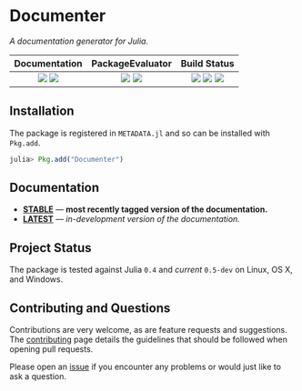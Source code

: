 
# Documenter

*A documentation generator for Julia.*

| **Documentation**                                                               | **PackageEvaluator**                                            | **Build Status**                                                                                |
|:-------------------------------------------------------------------------------:|:---------------------------------------------------------------:|:-----------------------------------------------------------------------------------------------:|
| [![][docs-stable-img]][docs-stable-url] [![][docs-latest-img]][docs-latest-url] | [![][pkg-0.4-img]][pkg-0.4-url] [![][pkg-0.5-img]][pkg-0.5-url] | [![][travis-img]][travis-url] [![][appveyor-img]][appveyor-url] [![][codecov-img]][codecov-url] |


## Installation

The package is registered in `METADATA.jl` and so can be installed with `Pkg.add`.

```julia
julia> Pkg.add("Documenter")
```

## Documentation

- [**STABLE**][docs-stable-url] &mdash; **most recently tagged version of the documentation.**
- [**LATEST**][docs-latest-url] &mdash; *in-development version of the documentation.*

## Project Status

The package is tested against Julia `0.4` and *current* `0.5-dev` on Linux, OS X, and Windows.

## Contributing and Questions

Contributions are very welcome, as are feature requests and suggestions. The [contributing][contrib-url] page details the guidelines that should be followed when opening pull requests.

Please open an [issue][issues-url] if you encounter any problems or would just like to ask a question.

[contrib-url]: https://juliadocs.github.io/Documenter.jl/latest/man/contributing/

[docs-latest-img]: https://img.shields.io/badge/docs-latest-blue.svg
[docs-latest-url]: https://juliadocs.github.io/Documenter.jl/latest

[docs-stable-img]: https://img.shields.io/badge/docs-stable-blue.svg
[docs-stable-url]: https://juliadocs.github.io/Documenter.jl/stable

[travis-img]: https://travis-ci.org/JuliaDocs/Documenter.jl.svg?branch=master
[travis-url]: https://travis-ci.org/JuliaDocs/Documenter.jl

[appveyor-img]: https://ci.appveyor.com/api/projects/status/egdu3hrptf3mnfc6/branch/master?svg=true
[appveyor-url]: https://ci.appveyor.com/project/MichaelHatherly/documenter-jl-bqgcw/branch/master

[codecov-img]: https://codecov.io/gh/JuliaDocs/Documenter.jl/branch/master/graph/badge.svg
[codecov-url]: https://codecov.io/gh/JuliaDocs/Documenter.jl

[issues-url]: https://github.com/JuliaDocs/Documenter.jl/issues

[pkg-0.4-img]: http://pkg.julialang.org/badges/Documenter_0.4.svg
[pkg-0.4-url]: http://pkg.julialang.org/?pkg=Documenter
[pkg-0.5-img]: http://pkg.julialang.org/badges/Documenter_0.5.svg
[pkg-0.5-url]: http://pkg.julialang.org/?pkg=Documenter
